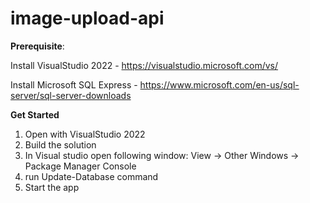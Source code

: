 # image-upload-api

**Prerequisite**:

Install VisualStudio 2022 - https://visualstudio.microsoft.com/vs/

Install Microsoft SQL Express - https://www.microsoft.com/en-us/sql-server/sql-server-downloads


**Get Started**

1. Open with VisualStudio 2022
2. Build the solution
3. In Visual studio open following window: View -> Other Windows -> Package Manager Console 
4. run Update-Database command
5. Start the app
